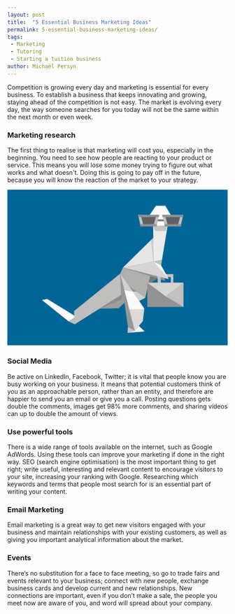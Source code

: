 ```yaml
---
layout: post
title:  "5 Essential Business Marketing Ideas"
permalink: 5-essential-business-marketing-ideas/
tags:
 - Marketing
 - Tutoring
 - Starting a tuition business
author: Michaël Persyn
---
```

Competition is growing every day and marketing is essential for every business. To establish a business that keeps innovating and growing, staying ahead of the competition is not easy. The market is evolving every day, the way someone searches for you today will not be the same within the next month or even week.

### Marketing research

The first thing to realise is that marketing will cost you, especially in the beginning. You need to see how people are reacting to your product or service. This means you will lose some money trying to figure out what works and what doesn't. Doing this is going to pay off in the future, because you will know the reaction of the market to your strategy.

<img src="/static/img/blogs/business-dinosaur.jpeg" class="lightboximage" alt-text="TutorCruncher can help you market effectively. Get in touch!"/>

### Social Media

Be active on LinkedIn, Facebook, Twitter; it is vital that people know you are busy working on your business. It means that potential customers think of you as an approachable person, rather than an entity, and therefore are happier to send you an email or give you a call.
Posting questions gets double the comments, images get 98% more comments, and sharing videos can up to double the amount of views.

### Use powerful tools

There is a wide range of tools available on the internet, such as Google AdWords. Using these tools can improve your marketing if done in the right way. SEO (search engine optimisation) is the most important thing to get right; write useful, interesting and relevant content to encourage visitors to your site, increasing your ranking with Google. Researching which keywords and terms that people most search for is an essential part of writing your content.

### Email Marketing

Email marketing is a great way to get new visitors engaged with your business and maintain relationships with your existing customers, as well as giving you important analytical information about the market.

### Events

There’s no substitution for a face to face meeting, so go to trade fairs and events relevant to your business; connect with new people, exchange business cards and develop current and new relationships. New connections are important, even if you don’t make a sale, the people you meet now are aware of you, and word will spread about your company.

